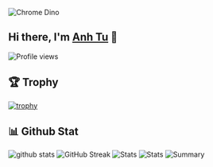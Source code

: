 ![Chrome Dino](https://mir-s3-cdn-cf.behance.net/project_modules/max_1200/4ff07986208593.5d9a654e92f36.gif)
## Hi there, I'm [Anh Tu](https://www.linkedin.com/in/anhtuphi/) 👋
![Profile views](https://komarev.com/ghpvc/?username=AnhTuPhi&color=brightgreen)
<!--
Here are some ideas to get you started:
- 🔭 I’m currently working on ...
- 🌱 I’m currently learning ...
- 👯 I’m looking to collaborate on ...
- 🤔 I’m looking for help with ...
- 💬 Ask me about ...
- 📫 How to reach me: ...
- 😄 Pronouns: ...
- ⚡ Fun fact: ...
-->
## 🏆 Trophy
[![trophy](https://github-profile-trophy.vercel.app/?username=AnhTuPhi&theme=gruvbox&no-frame=true&no-bg=true)](https://github.com/ryo-ma/github-profile-trophy)
## 📊 Github Stat
![github stats](https://github-readme-stats.vercel.app/api?username=AnhTuPhi&theme=gruvbox&show_icons=true&count_private=true&hide_border=true)
![GitHub Streak](https://github-readme-streak-stats.herokuapp.com?user=AnhTuPhi&theme=gruvbox&hide_border=true)
![Stats](https://github-profile-summary-cards.vercel.app/api/cards/repos-per-language?username=AnhTuPhi&theme=monokai)
![Stats](https://github-profile-summary-cards.vercel.app/api/cards/most-commit-language?username=AnhTuPhi&theme=monokai)
![Summary](https://github-profile-summary-cards.vercel.app/api/cards/profile-details?username=AnhTuPhi&theme=monokai)
